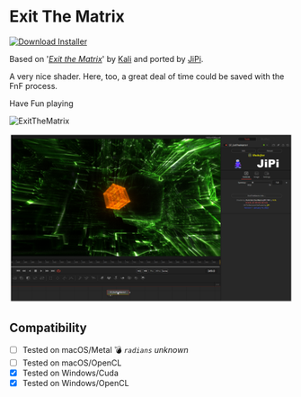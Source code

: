 # Exit The Matrix
[![Download Installer](https://img.shields.io/static/v1?label=Download&message=ExitTheMatrix-Installer.lua&color=blue)](https://github.com/nmbr73/Shadertoys/releases/download/V1.1/ExitTheMatrix-Installer.lua "Installer")

Based on '_[Exit the Matrix](https://www.shadertoy.com/view/NlsXDH)_' by [Kali](https://www.shadertoy.com/user/Kali) and ported by [JiPi](../../Site/Profiles/JiPi.md).

A very nice shader. Here, too, a great deal of time could be saved with the FnF process.

Have Fun playing

![ExitTheMatrix](https://user-images.githubusercontent.com/78935215/150183070-42b94990-8837-4cfc-baf3-e378ef2616eb.gif)


[![Thumbnail](ExitTheMatrix.png)](https://www.shadertoy.com/view/NlsXDH "View on Shadertoy.com")


## Compatibility
- [ ] Tested on macOS/Metal :bomb: *`radians` unknown*
- [ ] Tested on macOS/OpenCL
- [x] Tested on Windows/Cuda
- [x] Tested on Windows/OpenCL

